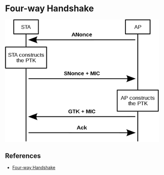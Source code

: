 # Four-way Handshake

![four-way](../images/fourway-handshake-wiki.png)

## References

* [Four-way Handshake](https://en.wikipedia.org/wiki/IEEE_802.11i-2004#Protocol_operation)
